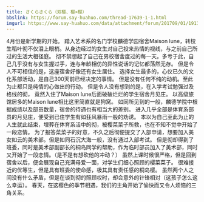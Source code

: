 ```yaml
---
title: さくらさくら（双樱、樱×樱）
bbslink: https://forum.say-huahuo.com/thread-17639-1-1.html
imgurl: https://www.say-huahuo.com/data/attachment/forum/201709/01/191335bl9zppnrrh8r93xr.jpg
---
```


4月份是新学期的开始。
踏入艺术系的名门学校麟德学园宿舍Maison lune，转校生稻叶彻不仅泪上眼梢。从身边经过的女生对自己投来热情的视线，与之前自己所过的生活大相径庭。
彻不禁想起了自己在男校宿舍度过的每一天。多亏于此，自己几乎没有与女生握过手，连与年龄相仿的异性说话的记忆都荡然无存。
但是令人不可相信的是，这座宿舍好像还有女生居住。
选择女生最多的，心仪已久的文化系部活动，是自己300天前已经决定的事情。
但是没有任何不纯的动机。至此为止都只是纯情的心做出的行动。
但是令人没有想到的是，在入学考试勉强过及格线的彻，
竟然入住了Maison lune后面破破烂烂的学生宿舍月见庄。
以高级旅馆居多的Maison lune相比这里简直就是狗窝。
如同所见到的一般，麟德学院中根据成绩以及部员数量，宿舍的待遇也有相当大的差别。
进入几乎全部是体育系部员的月见庄，便受到已住学生有如狂风暴雨一般的劝诱。
本以为自己至此为止的人生就此结束，埋葬在体育系活中的彻，被樱菜菜子所救，也在不知不觉中开始了一段恋情。
为了报答菜菜子的好意，不久之后彻便提交了入部申请，想要加入美女如云的美术部。但是如同石沉大海一般，没有通过入部考试。
但是彻却得到了班委，同时是美术部副部长的桐岛同学的帮助，作为临时部员加入了美术部，同时又开始了一段恋情。（是不是有想砍他的冲动？）
虽然上课时候很严格，但是回到宿舍以后，便会展现自己充满母爱一面，对学生们细心照顾的樱菜菜子。
很难接近的优等生，但是具有班委的使命感，极其具有责任感的桐岛樱。
虽然两个人之间没有什么矛盾，但是在谈到彻的照顾权时，却会意外的针锋相对（这孩子怎么这么幸运）。
春天，在这樱色的季节相遇，我们的主角开始了愉快而又令人烦恼的三角关系。<!--more-->
